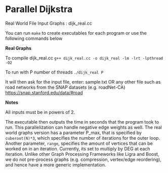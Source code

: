 Parallel Dijkstra
=================

Real World File Input Graphs : dijk_real.cc

You can run ```make``` to create executables for each program or use the following commands below

**Real Graphs**

To compile dijk_real.cc
  ```g++ dijk_real.cc -o dijk_real -lm -lrt -lpthread -O2```
  
To run with P number of threads
  ```./dijk_real P```
  
  It will then ask for the input file, enter:
  sample.txt
  OR any other file such as road networks from the SNAP datasets (e.g. roadNet-CA)
  https://snap.stanford.edu/data/#road

**Notes**

All inputs must be in powers of 2.

The executable then outputs the time in seconds that the program took to run.
This parallelization can handle negative edge weights as well.
The real world graphs version has a parameter P_max, that is specified by ```cuberoot(N)*3```, which specifies the number of iterations for the outer loop.
Another parameter, ```range```, specifies the amount of vertices that can be worked on in an iteration. Currently, its set to multiply by DEG at each iteration. 
Unlike other Graph Processing Frameworks like Ligra and Boost, we do not pre-process graphs (e.g. compression, vertex/edge reordering), and hence have a more generic implementation.

